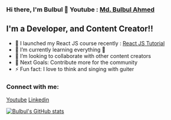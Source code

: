 ### Hi there, I'm Bulbul  👋 Youtube : [Md. Bulbul Ahmed](https://www.youtube.com/mdbulbulahmed)

## I'm a Developer, and Content Creator!!

- 🔭 I launched my React JS course recently : [React JS Tutorial](https://www.youtube.com/watch?v=8reMA_HrrM8&list=PLgLaziU_e4WxVeOgq2DiCtdJ5jiLpZ91o)
- 🌱 I’m currently learning everything 🤣
- 👯 I’m looking to collaborate with other content creators
- 🥅 Next Goals: Contribute more for the community
- ⚡ Fun fact: I love to think and singing with guiter

### Connect with me:

[Youtube](https://www.youtube.com/mdbulbulahmed)
[Linkedin](https://www.linkedin.com/in/bulbulahmed9/)

[![Bulbul's GitHub stats](https://github-readme-stats.vercel.app/api?username=bulbulahmed9&count_private=true&show_icons=true&theme=dracula)](https://github.com/bulbulahmed9)
